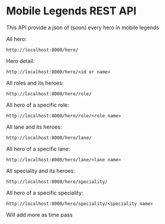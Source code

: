 # Mobile Legends REST API
This API provide a json of (soon) every hero in mobile legends

All hero:
```
http://localhost:8000/hero/
```
Hero detail:
```
http://localhost:8000/hero/<id or name>
```
All roles and its heroes:
```
http://localhost:8000/hero/role/
```
All hero of a specific role:
```
http://localhost:8000/hero/role/<role name>
```
All lane and its heroes:
```
http://localhost:8000/hero/lane/
```
All hero of a specific lane:
```
http://localhost:8000/hero/lane/<lane name>
```
All speciality and its heroes:
```
http://localhost:8000/hero/speciality/
```
All hero of a specific speciality:
```
http://localhost:8000/hero/speciality/<speciality name>
```

Will add more as time pass
